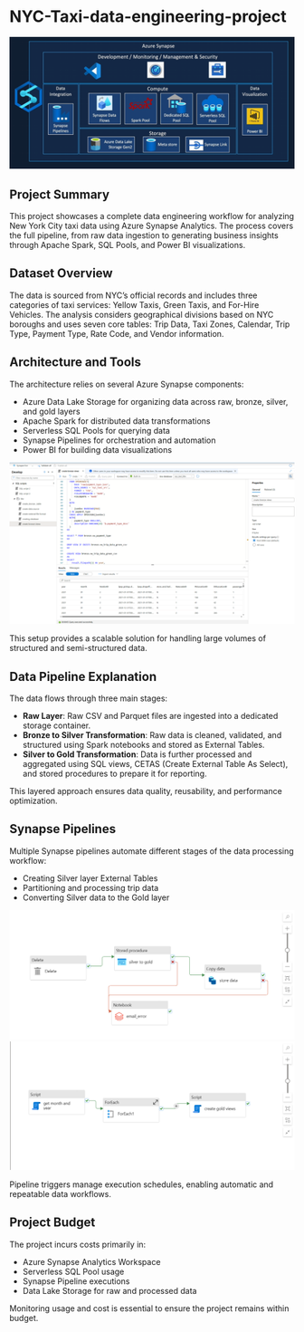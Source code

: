 # NYC-Taxi-data-engineering-project

![Architecture Diagram](imgs/1.png)

## Project Summary

This project showcases a complete data engineering workflow for analyzing New York City taxi data using Azure Synapse Analytics. The process covers the full pipeline, from raw data ingestion to generating business insights through Apache Spark, SQL Pools, and Power BI visualizations.

## Dataset Overview

The data is sourced from NYC’s official records and includes three categories of taxi services: Yellow Taxis, Green Taxis, and For-Hire Vehicles. The analysis considers geographical divisions based on NYC boroughs and uses seven core tables: Trip Data, Taxi Zones, Calendar, Trip Type, Payment Type, Rate Code, and Vendor information.

## Architecture and Tools

The architecture relies on several Azure Synapse components:

- Azure Data Lake Storage for organizing data across raw, bronze, silver, and gold layers  
- Apache Spark for distributed data transformations  
- Serverless SQL Pools for querying data  
- Synapse Pipelines for orchestration and automation  
- Power BI for building data visualizations  

![Component Overview](imgs/2.png)

This setup provides a scalable solution for handling large volumes of structured and semi-structured data.

## Data Pipeline Explanation

The data flows through three main stages:

- **Raw Layer**: Raw CSV and Parquet files are ingested into a dedicated storage container.  
- **Bronze to Silver Transformation**: Raw data is cleaned, validated, and structured using Spark notebooks and stored as External Tables.  
- **Silver to Gold Transformation**: Data is further processed and aggregated using SQL views, CETAS (Create External Table As Select), and stored procedures to prepare it for reporting.  

This layered approach ensures data quality, reusability, and performance optimization.

## Synapse Pipelines

Multiple Synapse pipelines automate different stages of the data processing workflow:

- Creating Silver layer External Tables  
- Partitioning and processing trip data  
- Converting Silver data to the Gold layer  

![Pipeline Design](imgs/3.png)  
![Pipeline Run Example](imgs/4.png)

Pipeline triggers manage execution schedules, enabling automatic and repeatable data workflows.

## Project Budget

The project incurs costs primarily in:

- Azure Synapse Analytics Workspace  
- Serverless SQL Pool usage  
- Synapse Pipeline executions  
- Data Lake Storage for raw and processed data  

Monitoring usage and cost is essential to ensure the project remains within budget.

